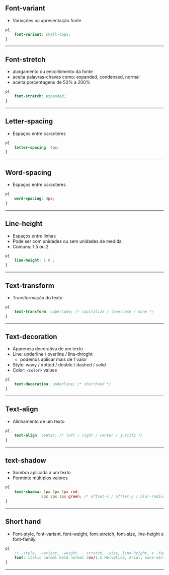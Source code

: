 ## Font-variant

* Variações na apresentação fonte

```css
p{
    font-variant: small-caps;
}
```

------------------------------------------------------

## Font-stretch

* alargamento ou encolhimento da fonte
* aceita palavras-chaves como: expanded, condensed, normal
* aceita porcentagens de 50% a 200%

```css
p{
    font-stretch: expanded;
}
```

------------------------------------------------------

## Letter-spacing

* Espaços entre caracteres

```css
p{
    letter-spacing: 4px;
}
```
------------------------------------------------------

## Word-spacing

* Espaços entre caracteres
```css
p{
    word-spacing: 4px;
}
```

------------------------------------------------------

## Line-height

* Espaços entre linhas
* Pode ser com unidades ou sem unidades de medida
* Comuns: 1.5 ou 2

```css
p{
    line-height: 1.6 ;
}
```

------------------------------------------------------

## Text-transform

* Transformação do texto

```css
p{
    text-transform: uppercase; /* capitalize / lowercase / none */
}
``` 

------------------------------------------------------

## Text-decoration

* Aparencia decorativa de um texto
* Line: underline / overline / line-throght
    * podemos aplicar mais de 1 valor
* Style: wavy / dotted / double / dashed / solid
* Color: `<color>` values

```css
p{
    text-decoration: underline; /* shorthand */
}
```
------------------------------------------------------

## Text-align

* Alinhamento de um texto

```css
p{
    text-align: center; /* left / right / center / justify */
}
```
------------------------------------------------------

## text-shadow

* Sombra aplicada a um texto
* Perminte múltiplos valores

```css
p{
    text-shadow: 1px 1px 1px red,
                2px 2px 1px green; /* offset-x / offset-y / blur-radius / color */
}
```
------------------------------------------------------

## Short hand

* Font-style, font-variant, font-weight, font-stretch, font-size, line-height e font-family.

```css
p{
    /* -style, -variant, -weight, - stretch, -size, line-height, e -family*/
    font: italic normal bold normal 3em/1.5 Helvetica, Arial, sans-serif;
}
```
------------------------------------------------------